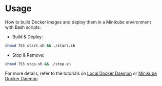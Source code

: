 # Usage

How to build Docker images and deploy them in a Minikube environment with Bash scripts:

* Build & Deploy: 
```bash
chmod 755 start.sh && ./start.sh
```

* Stop & Remove:
```bash
chmod 755 stop.sh && ./stop.sh
```

For more details, refer to the tutorials on [Local Docker Daemon](https://github.com/LamSut/Play-with-Containers/blob/main/3.frontend/react-nginx/tutorial-local.md) or [Minikube Docker Daemon](https://github.com/LamSut/Play-with-Containers/blob/main/3.frontend/react-nginx/tutorial-minikube.md).
